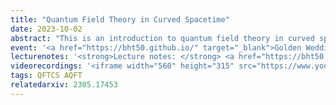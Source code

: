 ```yaml
---
title: "Quantum Field Theory in Curved Spacetime"
date: 2023-10-02
abstract: "This is an introduction to quantum field theory in curved spacetimes written for the minicourse presented at the Golden Wedding of Black Holes and Thermodynamics: An Online Celebration. It includes discussions about the algebraic approach, the Fock space approach, the path integral approach, and particle detectors suitable for someone with previous exposure to non-relativistic quantum mechanics and special relativity. Knowledge of general relativity and quantum field theory in flat spacetime is recommended, but not mandatory."
event: '<a href="https://bht50.github.io/" target="_blank">Golden Wedding of Black Holes and Thermodynamics</a>'
lecturenotes: '<strong>Lecture notes: </strong> <a href="https://bht50.github.io/minicourses/QFTCS__An_Introduction.pdf" target="_blank">available here</a>'
videorecordings: '<iframe width="560" height="315" src="https://www.youtube.com/embed/videoseries?si=biTOFaiiajVJ5y3J&amp;list=PLdMypOmT56qa4Hi_byAT5wc03tD2jPyoQ" title="YouTube video player" frameborder="0" allow="accelerometer; autoplay; clipboard-write; encrypted-media; gyroscope; picture-in-picture; web-share" allowfullscreen></iframe>'
tags: QFTCS AQFT
relatedarxiv: 2305.17453
---
```

